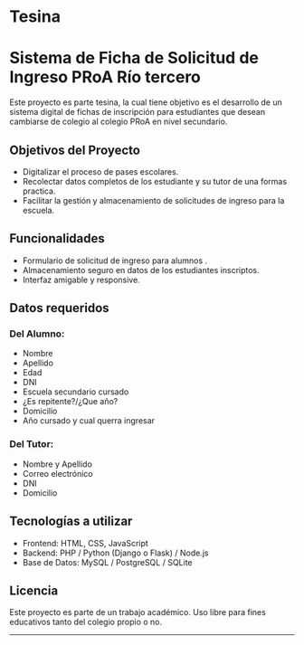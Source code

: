 # Tesina
# Sistema de Ficha de Solicitud de Ingreso PRoA Río tercero

Este proyecto es parte tesina, la cual tiene objetivo es el desarrollo de un sistema digital de fichas de inscripción para estudiantes que desean cambiarse de colegio al colegio PRoA en nivel secundario.

## Objetivos del Proyecto

- Digitalizar el proceso de pases escolares.
- Recolectar datos completos de los estudiante y su tutor de una formas practica.
- Facilitar la gestión y almacenamiento de solicitudes de ingreso para la escuela.

## Funcionalidades

- Formulario de solicitud de ingreso para alumnos .
- Almacenamiento seguro en datos de los estudiantes inscriptos.
- Interfaz amigable y responsive.

## Datos requeridos

### Del Alumno:
- Nombre
- Apellido
- Edad
- DNI
- Escuela secundario cursado
- ¿Es repitente?/¿Que año?
- Domicilio
- Año cursado y cual querra ingresar
  
### Del Tutor:
- Nombre y Apellido
- Correo electrónico
- DNI
- Domicilio

## Tecnologías a utilizar
- Frontend: HTML, CSS, JavaScript
- Backend: PHP / Python (Django o Flask) / Node.js
- Base de Datos: MySQL / PostgreSQL / SQLite

## Licencia
Este proyecto es parte de un trabajo académico. Uso libre para fines educativos tanto del colegio propio o no.

---
